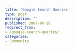 ```yaml
---
title: 'Google Search Queries'
type: post
description: ""
published: 2007-06-16
redirect_from: 
- /google-search-queries/
categories:
- Community
---
```

